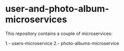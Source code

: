 # user-and-photo-album-microservices

This repository contains a couple of microservices:

1.- users-microservice
2.- photo-albums-microservice